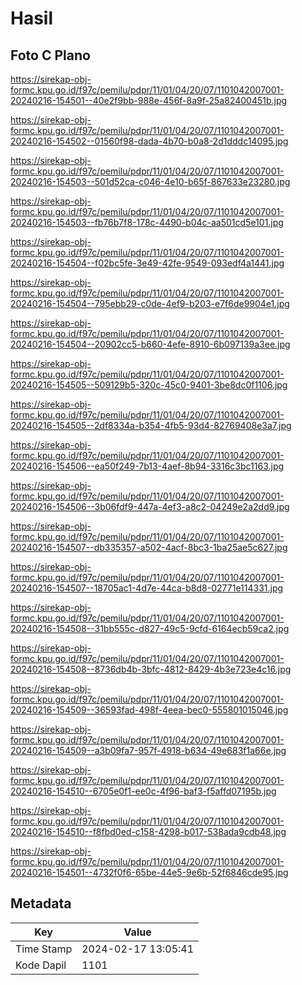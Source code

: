 # Hasil

## Foto C Plano

https://sirekap-obj-formc.kpu.go.id/f97c/pemilu/pdpr/11/01/04/20/07/1101042007001-20240216-154501--40e2f9bb-988e-456f-8a9f-25a82400451b.jpg

https://sirekap-obj-formc.kpu.go.id/f97c/pemilu/pdpr/11/01/04/20/07/1101042007001-20240216-154502--01560f98-dada-4b70-b0a8-2d1dddc14095.jpg

https://sirekap-obj-formc.kpu.go.id/f97c/pemilu/pdpr/11/01/04/20/07/1101042007001-20240216-154503--501d52ca-c046-4e10-b65f-867633e23280.jpg

https://sirekap-obj-formc.kpu.go.id/f97c/pemilu/pdpr/11/01/04/20/07/1101042007001-20240216-154503--fb76b7f8-178c-4490-b04c-aa501cd5e101.jpg

https://sirekap-obj-formc.kpu.go.id/f97c/pemilu/pdpr/11/01/04/20/07/1101042007001-20240216-154504--f02bc5fe-3e49-42fe-9549-093edf4a1441.jpg

https://sirekap-obj-formc.kpu.go.id/f97c/pemilu/pdpr/11/01/04/20/07/1101042007001-20240216-154504--795ebb29-c0de-4ef9-b203-e7f6de9904e1.jpg

https://sirekap-obj-formc.kpu.go.id/f97c/pemilu/pdpr/11/01/04/20/07/1101042007001-20240216-154504--20902cc5-b660-4efe-8910-6b097139a3ee.jpg

https://sirekap-obj-formc.kpu.go.id/f97c/pemilu/pdpr/11/01/04/20/07/1101042007001-20240216-154505--509129b5-320c-45c0-9401-3be8dc0f1106.jpg

https://sirekap-obj-formc.kpu.go.id/f97c/pemilu/pdpr/11/01/04/20/07/1101042007001-20240216-154505--2df8334a-b354-4fb5-93d4-82769408e3a7.jpg

https://sirekap-obj-formc.kpu.go.id/f97c/pemilu/pdpr/11/01/04/20/07/1101042007001-20240216-154506--ea50f249-7b13-4aef-8b94-3316c3bc1163.jpg

https://sirekap-obj-formc.kpu.go.id/f97c/pemilu/pdpr/11/01/04/20/07/1101042007001-20240216-154506--3b06fdf9-447a-4ef3-a8c2-04249e2a2dd9.jpg

https://sirekap-obj-formc.kpu.go.id/f97c/pemilu/pdpr/11/01/04/20/07/1101042007001-20240216-154507--db335357-a502-4acf-8bc3-1ba25ae5c627.jpg

https://sirekap-obj-formc.kpu.go.id/f97c/pemilu/pdpr/11/01/04/20/07/1101042007001-20240216-154507--18705ac1-4d7e-44ca-b8d8-02771e114331.jpg

https://sirekap-obj-formc.kpu.go.id/f97c/pemilu/pdpr/11/01/04/20/07/1101042007001-20240216-154508--31bb555c-d827-49c5-9cfd-6164ecb59ca2.jpg

https://sirekap-obj-formc.kpu.go.id/f97c/pemilu/pdpr/11/01/04/20/07/1101042007001-20240216-154508--8736db4b-3bfc-4812-8429-4b3e723e4c16.jpg

https://sirekap-obj-formc.kpu.go.id/f97c/pemilu/pdpr/11/01/04/20/07/1101042007001-20240216-154509--36593fad-498f-4eea-bec0-555801015046.jpg

https://sirekap-obj-formc.kpu.go.id/f97c/pemilu/pdpr/11/01/04/20/07/1101042007001-20240216-154509--a3b09fa7-957f-4918-b634-49e683f1a66e.jpg

https://sirekap-obj-formc.kpu.go.id/f97c/pemilu/pdpr/11/01/04/20/07/1101042007001-20240216-154510--6705e0f1-ee0c-4f96-baf3-f5affd07195b.jpg

https://sirekap-obj-formc.kpu.go.id/f97c/pemilu/pdpr/11/01/04/20/07/1101042007001-20240216-154510--f8fbd0ed-c158-4298-b017-538ada9cdb48.jpg

https://sirekap-obj-formc.kpu.go.id/f97c/pemilu/pdpr/11/01/04/20/07/1101042007001-20240216-154501--4732f0f6-65be-44e5-9e6b-52f6846cde95.jpg


## Metadata

| Key        | Value               |
| ---------- | ------------------- |
| Time Stamp | 2024-02-17 13:05:41 |
| Kode Dapil | 1101                |



